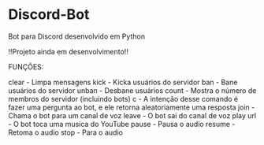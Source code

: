 # Discord-Bot

Bot para Discord desenvolvido em Python

!!Projeto ainda em desenvolvimento!!

FUNÇÕES:

clear - Limpa mensagens
kick - Kicka usuários do servidor
ban - Bane usuários do servidor
unban - Desbane usuários
count - Mostra o número de membros do servidor (incluindo bots)
c - A intenção desse comando é fazer uma pergunta ao bot, e ele retorna aleatoriamente uma resposta
join - Chama o bot para um canal de voz
leave - O bot sai do canal de voz
play url - O bot toca uma musica do YouTube
pause - Pausa o audio
resume - Retoma o audio
stop - Para o audio
